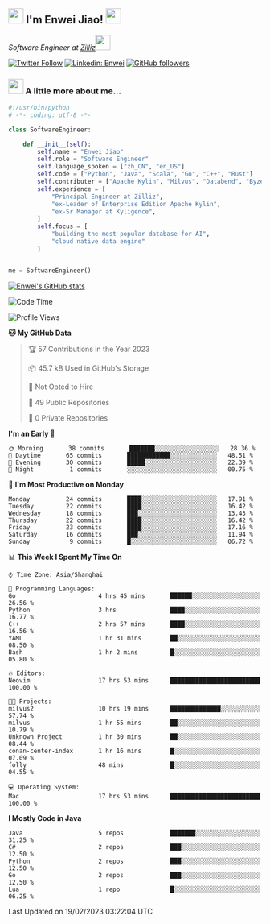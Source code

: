 <h2><img src="https://emojis.slackmojis.com/emojis/images/1531849430/4246/blob-sunglasses.gif?1531849430" width="30"/> I'm  Enwei Jiao! <img src="https://media.giphy.com/media/juBt25nT1KGys/giphy.gif" width=30> </h2>
<!-- <img align='right' src="https://media.giphy.com/media/M9gbBd9nbDrOTu1Mqx/giphy.gif" width="230"> -->
<p><em>Software Engineer at <a href="https://zilliz.com/">Zilliz</a><img src="https://media.giphy.com/media/WUlplcMpOCEmTGBtBW/giphy.gif" width="30"></em></p>

[![Twitter Follow](https://img.shields.io/twitter/follow/misteranmol?label=Follow)](https://twitter.com/intent/follow?screen_name=EnweiJiao)
[![Linkedin: Enwei](https://img.shields.io/badge/-enwei-blue?style=&logo=Linkedin&logoColor=white&link=https://www.linkedin.com/in/enwei-jiao-41192a97)](https://www.linkedin.com/in/enwei-jiao-41192a97/)
[![GitHub followers](https://img.shields.io/github/followers/jiaoew1991?label=Follow&style=social)](https://github.com/jiaoew1991)


### <img src="https://media.giphy.com/media/VgCDAzcKvsR6OM0uWg/giphy.gif" width="30"> A little more about me...  

```python
#!/usr/bin/python
# -*- coding: utf-8 -*-

class SoftwareEngineer:

    def __init__(self):
        self.name = "Enwei Jiao"
        self.role = "Software Engineer"
        self.language_spoken = ["zh_CN", "en_US"]
        self.code = ["Python", "Java", "Scala", "Go", "C++", "Rust"]
        self.contributer = ["Apache Kylin", "Milvus", "Databend", "Byzer-Lang"]
        self.experience = [
            "Principal Engineer at Zilliz",
            "ex-Leader of Enterprise Edition Apache Kylin",
            "ex-Sr Manager at Kyligence",
        ]
        self.focus = [
            "building the most popular database for AI",
            "cloud native data engine"
        ]


me = SoftwareEngineer()
```

[![Enwei's GitHub stats](https://github-readme-stats.vercel.app/api?username=jiaoew1991&count_private=true&show_icons=true)](https://github.com/jiaoew1991/jiaoew1991)

<!-- [![Top Langs](https://github-readme-stats.vercel.app/api/top-langs/?username=jiaoew1991&layout=compact)](https://github.com/jiaoew1991/jiaoew1991) -->

<!--START_SECTION:waka-->
![Code Time](http://img.shields.io/badge/Code%20Time-517%20hrs%2041%20mins-blue)

![Profile Views](http://img.shields.io/badge/Profile%20Views-2-blue)

**🐱 My GitHub Data** 

> 🏆 57 Contributions in the Year 2023
 > 
> 📦 45.7 kB Used in GitHub's Storage 
 > 
> 🚫 Not Opted to Hire
 > 
> 📜 49 Public Repositories 
 > 
> 🔑 0 Private Repositories  
 > 
**I'm an Early 🐤** 

```text
🌞 Morning       38 commits       ███████░░░░░░░░░░░░░░░░░░   28.36 % 
🌆 Daytime       65 commits       ████████████░░░░░░░░░░░░░   48.51 % 
🌃 Evening       30 commits       █████░░░░░░░░░░░░░░░░░░░░   22.39 % 
🌙 Night          1 commits       ░░░░░░░░░░░░░░░░░░░░░░░░░   00.75 % 

```
📅 **I'm Most Productive on Monday** 

```text
Monday          24 commits       ████░░░░░░░░░░░░░░░░░░░░░   17.91 % 
Tuesday         22 commits       ████░░░░░░░░░░░░░░░░░░░░░   16.42 % 
Wednesday       18 commits       ███░░░░░░░░░░░░░░░░░░░░░░   13.43 % 
Thursday        22 commits       ████░░░░░░░░░░░░░░░░░░░░░   16.42 % 
Friday          23 commits       ████░░░░░░░░░░░░░░░░░░░░░   17.16 % 
Saturday        16 commits       ███░░░░░░░░░░░░░░░░░░░░░░   11.94 % 
Sunday           9 commits       █░░░░░░░░░░░░░░░░░░░░░░░░   06.72 % 

```


📊 **This Week I Spent My Time On** 

```text
⌚︎ Time Zone: Asia/Shanghai

💬 Programming Languages: 
Go                       4 hrs 45 mins       ██████░░░░░░░░░░░░░░░░░░░   26.56 % 
Python                   3 hrs               ████░░░░░░░░░░░░░░░░░░░░░   16.77 % 
C++                      2 hrs 57 mins       ████░░░░░░░░░░░░░░░░░░░░░   16.56 % 
YAML                     1 hr 31 mins        ██░░░░░░░░░░░░░░░░░░░░░░░   08.50 % 
Bash                     1 hr 2 mins         █░░░░░░░░░░░░░░░░░░░░░░░░   05.80 % 

🔥 Editors: 
Neovim                   17 hrs 53 mins      █████████████████████████   100.00 % 

🐱‍💻 Projects: 
milvus2                  10 hrs 19 mins      ██████████████░░░░░░░░░░░   57.74 % 
milvus                   1 hr 55 mins        ██░░░░░░░░░░░░░░░░░░░░░░░   10.79 % 
Unknown Project          1 hr 30 mins        ██░░░░░░░░░░░░░░░░░░░░░░░   08.44 % 
conan-center-index       1 hr 16 mins        █░░░░░░░░░░░░░░░░░░░░░░░░   07.09 % 
folly                    48 mins             █░░░░░░░░░░░░░░░░░░░░░░░░   04.55 % 

💻 Operating System: 
Mac                      17 hrs 53 mins      █████████████████████████   100.00 % 

```

**I Mostly Code in Java** 

```text
Java                     5 repos             ███████░░░░░░░░░░░░░░░░░░   31.25 % 
C#                       2 repos             ███░░░░░░░░░░░░░░░░░░░░░░   12.50 % 
Python                   2 repos             ███░░░░░░░░░░░░░░░░░░░░░░   12.50 % 
Go                       2 repos             ███░░░░░░░░░░░░░░░░░░░░░░   12.50 % 
Lua                      1 repo              █░░░░░░░░░░░░░░░░░░░░░░░░   06.25 % 

```



 Last Updated on 19/02/2023 03:22:04 UTC
<!--END_SECTION:waka-->

